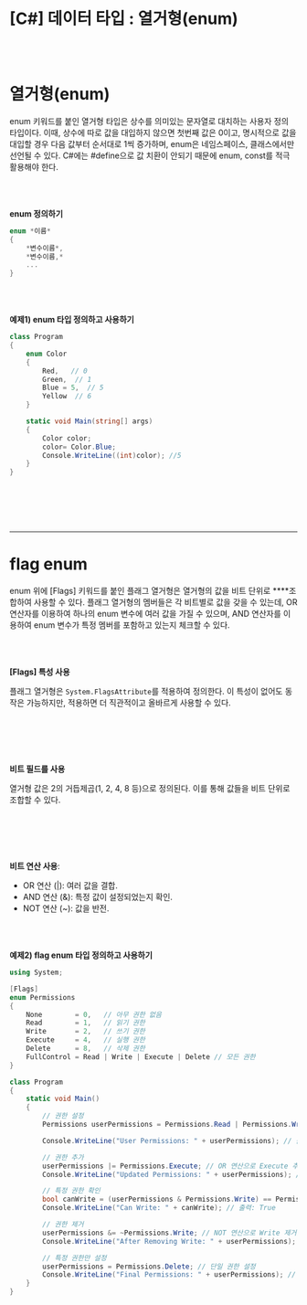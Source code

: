 # [C#] 데이터 타입 : 열거형(enum)

<br><br>

# 열거형(enum)

enum 키워드를 붙인 열거형 타입은 상수를 의미있는 문자열로 대치하는 사용자 정의 타입이다. 이때, 상수에 따로 값을 대입하지 않으면 첫번째 값은 0이고, 명시적으로 값을 대입할 경우 다음 값부터 순서대로 1씩 증가하며, enum은 네임스페이스, 클래스에서만 선언될 수 있다. C#에는 #define으로 값 치환이 안되기 때문에 enum, const를 적극 활용해야 한다.

<br><br>

**enum 정의하기**

```csharp
enum *이름*
{
	*변수이름*,
	*변수이름,*
	...
}
```

<br><br>

**예제1) enum 타입 정의하고 사용하기**

```csharp
class Program
{
    enum Color
    {
        Red,   // 0
        Green,  // 1
        Blue = 5,  // 5
        Yellow  // 6
    }

    static void Main(string[] args)
    {
        Color color;
        color= Color.Blue;
        Console.WriteLine((int)color); //5
    }
}
```

<br><br>
<br><br>

---

# **flag enum**

enum 위에 [Flags] 키워드를 붙인 플래그 열거형은 열거형의 값을 비트 단위로 ****조합하여 사용할 수 있다. 플래그 열거형의 멤버들은 각 비트별로 값을 갖을 수 있는데, OR 연산자를 이용하여 하나의 enum 변수에 여러 값을 가질 수 있으며, AND 연산자를 이용하여 enum 변수가 특정 멤버를 포함하고 있는지 체크할 수 있다.

<br><br>

**[Flags] 특성 사용**

플래그 열거형은 `System.FlagsAttribute`를 적용하여 정의한다. 이 특성이 없어도 동작은 가능하지만, 적용하면 더 직관적이고 올바르게 사용할 수 있다.

<br><br>
<br><br>

**비트 필드를 사용**

열거형 값은 2의 거듭제곱(1, 2, 4, 8 등)으로 정의된다. 이를 통해 값들을 비트 단위로 조합할 수 있다.

<br><br>
<br><br>

**비트 연산 사용**:

- OR 연산 (|): 여러 값을 결합.
- AND 연산 (&): 특정 값이 설정되었는지 확인.
- NOT 연산 (~): 값을 반전.

<br><br>

**예제2) flag enum 타입 정의하고 사용하기**

```csharp
using System;

[Flags]
enum Permissions
{
    None        = 0,   // 아무 권한 없음
    Read        = 1,   // 읽기 권한
    Write       = 2,   // 쓰기 권한
    Execute     = 4,   // 실행 권한
    Delete      = 8,   // 삭제 권한
    FullControl = Read | Write | Execute | Delete // 모든 권한
}

class Program
{
    static void Main()
    {
        // 권한 설정
        Permissions userPermissions = Permissions.Read | Permissions.Write;

        Console.WriteLine("User Permissions: " + userPermissions); // 출력: Read, Write

        // 권한 추가
        userPermissions |= Permissions.Execute; // OR 연산으로 Execute 추가
        Console.WriteLine("Updated Permissions: " + userPermissions); // 출력: Read, Write, Execute

        // 특정 권한 확인
        bool canWrite = (userPermissions & Permissions.Write) == Permissions.Write;
        Console.WriteLine("Can Write: " + canWrite); // 출력: True

        // 권한 제거
        userPermissions &= ~Permissions.Write; // NOT 연산으로 Write 제거
        Console.WriteLine("After Removing Write: " + userPermissions); // 출력: Read, Execute

        // 특정 권한만 설정
        userPermissions = Permissions.Delete; // 단일 권한 설정
        Console.WriteLine("Final Permissions: " + userPermissions); // 출력: Delete
    }
}
```
